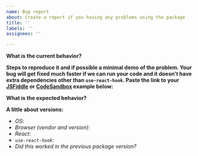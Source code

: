 ```yaml
---
name: Bug report
about: Create a report if you having any problems using the package
title: ''
labels: ''
assignees: ''

---
```


**What is the current behavior?**

**Steps to reproduce it and if possible a minimal demo of the problem. Your bug will get fixed much faster if we can run your code and it doesn't have extra dependencies other than `use-react-hook`. Paste the link to your [JSFiddle](https://jsfiddle.net) or [CodeSandbox](https://codesandbox.io) example below:**

**What is the expected behavior?**

**A little about versions:**  
- _OS_: 
- _Browser (vendor and version)_: 
- _React_: 
- _`use-react-hook`_: 
- _Did this worked in the previous package version?_
